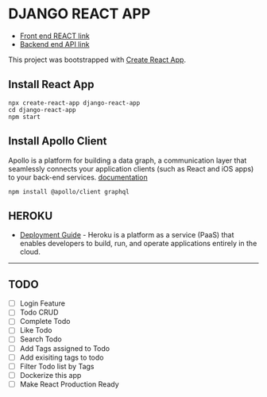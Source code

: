 # DJANGO REACT APP

-   [Front end REACT link](https://jess-django-react-app.herokuapp.com)
-   [Backend end API link](https://jess-django-react-api.herokuapp.com/graphql/)

This project was bootstrapped with [Create React App](https://github.com/facebook/create-react-app).

## Install React App

```
npx create-react-app django-react-app
cd django-react-app
npm start
```
## Install Apollo Client
Apollo is a platform for building a data graph, a communication layer that seamlessly connects your application clients (such as React and iOS apps) to your back-end services.
[documentation](https://www.apollographql.com/docs/react/get-started/)

```
npm install @apollo/client graphql
```

## HEROKU

-   [Deployment Guide](https://blog.heroku.com/deploying-react-with-zero-configuration) - Heroku is a platform as a service (PaaS) that enables developers to build, run, and operate applications entirely in the cloud.

---

## TODO

- [ ] Login Feature
- [ ] Todo CRUD
- [ ] Complete Todo
- [ ] Like Todo
- [ ] Search Todo
- [ ] Add Tags assigned to Todo
- [ ] Add exisiting tags to todo
- [ ] Filter Todo list by Tags
- [ ] Dockerize this app
- [ ] Make React Production Ready